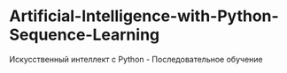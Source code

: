 # Artificial-Intelligence-with-Python-Sequence-Learning
Искусственный интеллект с Python - Последовательное обучение

